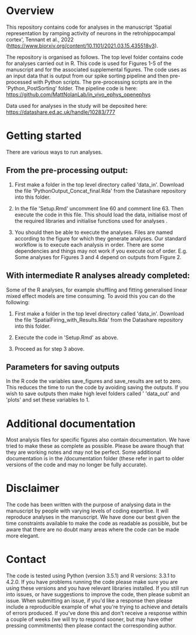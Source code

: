  
# Overview
This repository contains code for analyses in the manuscript 'Spatial representation by ramping activity of neurons in the retrohippocampal cortex', Tennant et al., 2022 (https://www.biorxiv.org/content/10.1101/2021.03.15.435518v3). 

The repository is organised as follows. The top level folder contains code for analyses carried out in R. This code is used for Figures 1-5 of the manuscript and for the associated supplemental figures. The code uses as an input data that is output from our spike sorting pipeline and then pre-processed with Python scripts. The pre-processing scripts are in the 'Python_PostSorting' folder. The pipeline code is here: https://github.com/MattNolanLab/in_vivo_ephys_openephys

Data used for analyses in the study will be deposited here: https://datashare.ed.ac.uk/handle/10283/777



# Getting started

There are various ways to run analyses. 


## From the pre-processing output:
1. First make a folder in the top level directory called 'data_in'.  Download the file 'PythonOutput_Concat_final.Rda' from the Datashare repository into this folder. 

2. In the file 'Setup.Rmd' uncomment line 60 and comment line 63. Then execute the code in this file. This should load the data, initialise most of the required libraries and initialise functions used for analyses .

3. You should then be able to execute the analyses. Files are named according to the figure for which they generate analyses. Our standard workflow is to execute each analysis in order. There are some dependencies and things may not work if you execute out of order. E.g. Some analyses for Figures 3 and 4 depend on outputs from Figure 2.


## With intermediate R analyses already completed:
Some of the R analyses, for example shuffling and fitting generalised linear mixed effect models are time consuming. To avoid this you can do the following:

1. First make a folder in the top level directory called 'data_in'. Download the file 'SpatialFiring_with_Results.Rda' from the Datashare repository into this folder.

2. Execute the code in 'Setup.Rmd' as above.

3. Proceed as for step 3 above.


## Parameters for saving outputs
In the R code the variables save_figures and save_results are set to zero. This reduces the time to run the code by avoiding saving the outputs. If you wish to save outputs then make high level folders called ' 'data_out' and 'plots' and set these variables to 1.


# Additional documentation
Most analysis files for specific figures also contain documentation. We have tried to make these as complete as possible. Please be aware though that they are working notes and may not be perfect. Some additional documentation is in the /documentation folder (these refer in part to older versions of the code and may no longer be fully accurate).


# Disclaimer
The code has been written with the purpose of analysing data in the manuscript by people with varying levels of coding expertise. It will reproduce analyses in the manuscript. We have done our best given the time constraints available to make the code as readable as possible, but be aware that there are no doubt many areas where the code can be made more elegant.


# Contact
The code is tested using Python (version 3.5.1) and R versions: 3.3.1 to 4.2.0. If you have problems running the code please make sure you are using these versions and you have relevant libraries installed. If you still run into issues, or have suggestions to improve the code, then please submit an issue. When submitting an issue, if you'd like a response then please include a reproducible example of what you're trying to achieve and details of errors produced. If you've done this and don't receive a response within a couple of weeks (we will try to respond sooner, but may have other pressing commitments) then please contact the corresponding author.


